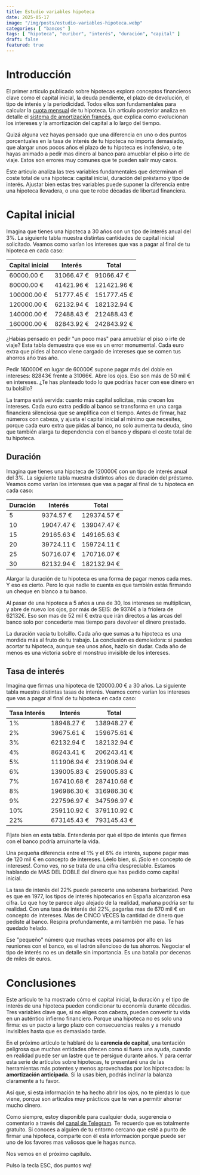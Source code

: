 ```yaml
---
title: Estudio variables hipoteca
date: 2025-05-17
image: "/img/posts/estudio-variables-hipoteca.webp"
categories: [ "bancos" ]
tags: [ "hipoteca", "euribor", "interés", "duración", "capital" ]
draft: false
featured: true
---
```


# Introducción

El primer articulo publicado sobre hipotecas explora conceptos financieros clave como el capital inicial, la deuda pendiente, el plazo de devolución, el tipo de interés y la periodicidad. Todos ellos son fundamentales para calcular la [cuota mensual](/post/2025/hiputecado) de tu hipoteca. Un articulo posterior analiza en detalle el [sistema de amortización francés](/post/2025/sistema-amortizacion-frances), que explica como evolucionan los intereses y la amortización del capital a lo largo del tiempo.

Quizá alguna vez hayas pensado que una diferencia en uno o dos puntos porcentuales en la tasa de interés de tu hipoteca no importa demasiado, que alargar unos pocos años el plazo de tu hipoteca es inofensivo, o te hayas animado a pedir mas dinero al banco para amueblar el piso o irte de viaje. Estos son errores muy comunes que te pueden salir muy caros.

Este articulo analiza las tres variables fundamentales que determinan el coste total de una hipoteca: capital inicial, duración del préstamo y tipo de interés. Ajustar bien estas tres variables puede suponer la diferencia entre una hipoteca llevadera, o una que te robe décadas de libertad financiera.

# Capital inicial

Imagina que tienes una hipoteca a 30 años con un tipo de interés anual del 3%. La siguiente tabla muestra distintas cantidades de capital inicial solicitado. Veamos como varían los intereses que vas a pagar al final de tu hipoteca en cada caso:

| Capital inicial | Interés       | Total       |
|-----------------|---------------|-------------|
|  60000.00 €     | 31066.47 €    |  91066.47 € |
|  80000.00 €     | 41421.96 €    | 121421.96 € |
| 100000.00 €     | 51777.45 €    | 151777.45 € |
| 120000.00 €     | 62132.94 €    | 182132.94 € |
| 140000.00 €     | 72488.43 €    | 212488.43 € |
| 160000.00 €     | 82843.92 €    | 242843.92 € |

¿Habías pensado en pedir "un poco mas" para amueblar el piso o irte de viaje? Esta tabla demuestra que ese es un error monumental. Cada euro extra que pides al banco viene cargado de intereses que se comen tus ahorros año tras año.

Pedir 160000€ en lugar de 60000€ supone pagar más del doble en intereses: 82843€ frente a 31066€. Abre los ojos. Eso son más de 50 mil € en intereses. ¿Te has planteado todo lo que podrías hacer con ese dinero en tu bolsillo?

La trampa está servida: cuanto más capital solicitas, más crecen los intereses. Cada euro extra pedido al banco se transforma en una carga financiera silenciosa que se amplifica con el tiempo. Antes de firmar, haz números con cabeza, y ajusta el capital inicial al mínimo que necesites, porque cada euro extra que pidas al banco, no solo aumenta tu deuda, sino que también alarga tu dependencia con el banco y dispara el coste total de tu hipoteca.

## Duración

Imagina que tienes una hipoteca de 120000€ con un tipo de interés anual del 3%. La siguiente tabla muestra distintos años de duración del préstamo. Veamos como varían los intereses que vas a pagar al final de tu hipoteca en cada caso:

| Duración | Interés       | Total       |
|----------|---------------|-------------|
|  5       |  9374.57 €    | 129374.57 € |
| 10       | 19047.47 €    | 139047.47 € |
| 15       | 29165.63 €    | 149165.63 € |
| 20       | 39724.11 €    | 159724.11 € |
| 25       | 50716.07 €    | 170716.07 € |
| 30       | 62132.94 €    | 182132.94 € |

Alargar la duración de tu hipoteca es una forma de pagar menos cada mes. Y eso es cierto. Pero lo que nadie te cuenta es que también estás firmando un cheque en blanco a tu banco.

Al pasar de una hipoteca a 5 años a una de 30, los intereses se multiplican, y abre de nuevo los ojos, por más de SEIS: de 9374€ a la friolera de 62132€. Eso son mas de 52 mil € extra que irán directos a las arcas del banco solo por concederte mas tiempo para devolver el dinero prestado.

La duración vacía tu bolsillo. Cada año que sumas a tu hipoteca es una mordida más al fruto de tu trabajo. La conclusión es demoledora: si puedes acortar tu hipoteca, aunque sea unos años, hazlo sin dudar. Cada año de menos es una victoria sobre el monstruo invisible de los intereses.

## Tasa de interés

Imagina que firmas una hipoteca de 120000.00 € a 30 años. La siguiente tabla muestra distintas tasas de interés. Veamos como varían los intereses que vas a pagar al final de tu hipoteca en cada caso:

| Tasa Interés | Interés       | Total          |
|--------------|---------------|----------------|
|  1%          |  18948.27 €   | 138948.27 €    |
|  2%          |  39675.61 €   | 159675.61 €    |
|  3%          |  62132.94 €   | 182132.94 €    |
|  4%          |  86243.41 €   | 206243.41 €    |
|  5%          | 111906.94 €   | 231906.94 €    |
|  6%          | 139005.83 €   | 259005.83 €    |
|  7%          | 167410.68 €   | 287410.68 €    |
|  8%          | 196986.30 €   | 316986.30 €    |
|  9%          | 227596.97 €   | 347596.97 €    |
| 10%          | 259110.92 €   | 379110.92 €    |
| 22%          | 673145.43 €   | 793145.43 €    |

Fíjate bien en esta tabla. Entenderás por qué el tipo de interés que firmes con el banco podría arruinarte la vida.

Una pequeña diferencia entre el 1% y el 6% de interés, supone pagar mas de 120 mil € en concepto de intereses. Léelo bien, si. ¡Solo en concepto de intereses!. Como ves, no se trata de una cifra despreciable. Estamos hablando de MAS DEL DOBLE del dinero que has pedido como capital inicial.

La tasa de interés del 22% puede parecerte una soberana barbaridad. Pero es que en 1977, los tipos de interés hipotecarios en España alcanzaron esa cifra. Lo que hoy te parece algo alejado de la realidad, mañana podría ser tu realidad. Con una tasa de interés del 22%, pagarías mas de 670 mil € en concepto de intereses. Mas de CINCO VECES la cantidad de dinero que pediste al banco. Respira profundamente, a mi también me pasa. Te has quedado helado.

Ese "pequeño" número que muchas veces pasamos por alto en las reuniones con el banco, es el ladrón silencioso de tus ahorros. Negociar el tipo de interés no es un detalle sin importancia. Es una batalla por decenas de miles de euros.

# Conclusiones

Este articulo te ha mostrado cómo el capital inicial, la duración y el tipo de interés de una hipoteca pueden condicionar tu economía durante décadas. Tres variables clave que, si no eliges con cabeza, pueden convertir tu vida en un auténtico infierno financiero. Porque una hipoteca no es solo una firma: es un pacto a largo plazo con consecuencias reales y a menudo invisibles hasta que es demasiado tarde.

En el próximo artículo te hablaré de la **carencia de capital**, una tentación peligrosa que muchas entidades ofrecen como si fuera una ayuda, cuando en realidad puede ser un lastre que te persigue durante años. Y para cerrar esta serie de artículos sobre hipotecas, te presentaré una de las herramientas más potentes y menos aprovechadas por los hipotecados: la **amortización anticipada**. Si la usas bien, podrás inclinar la balanza claramente a tu favor.

Así que, si esta información te ha hecho abrir los ojos, no te pierdas lo que viene, porque son artículos muy prácticos que te van a permitir ahorrar mucho dinero.

Como siempre, estoy disponible para cualquier duda, sugerencia o comentario a través del [canal de Telegram](). Te recuerdo que es totalmente gratuito. Si conoces a alguien de tu entorno cercano que esté a punto de firmar una hipoteca, comparte con él esta información porque puede ser uno de los favores mas valiosos que le hagas nunca.

Nos vemos en el próximo capítulo.

Pulso la tecla ESC, dos puntos wq!
